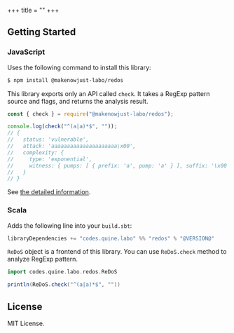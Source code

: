 +++
title = ""
+++

## Getting Started

### JavaScript

Uses the following command to install this library:

```bash
$ npm install @makenowjust-labo/redos
```

This library exports only an API called `check`.
It takes a RegExp pattern source and flags, and returns the analysis result.

```javascript
const { check } = require("@makenowjust-labo/redos");

console.log(check("^(a|a)*$", ""));
// {
//   status: 'vulnerable',
//   attack: 'aaaaaaaaaaaaaaaaaaaaa\x00',
//   complexity: {
//     type: 'exponential',
//     witness: { pumps: [ { prefix: 'a', pump: 'a' } ], suffix: '\x00' }
//   }
// }
```

See [the detailed information](https://github.com/MakeNowJust-Labo/redos/blob/master/packages/redos/README.md).

### Scala

Adds the following line into your `build.sbt`:

```scala
libraryDependencies += "codes.quine.labo" %% "redos" % "@VERSION@"
```

`ReDoS` object is a frontend of this library.
You can use `ReDoS.check` method to analyze RegExp pattern.

```scala mdoc
import codes.quine.labo.redos.ReDoS

println(ReDoS.check("^(a|a)*$", ""))
```

## License

MIT License.
